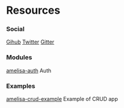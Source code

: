# Resources

### Social

[Gihub](https://github.com/amelisa/amelisa)
[Twitter](https://twitter.com/amelisajs)
[Gitter](https://gitter.im/amelisa/amelisa)

### Modules

[amelisa-auth](https://github.com/amelisa/amelisa-auth) Auth

### Examples

[amelisa-crud-example](https://github.com/amelisa/amelisa-crud-example) Example of CRUD app
